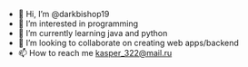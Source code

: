 - 👋 Hi, I’m @darkbishop19
- 👀 I’m interested in programming
- 🌱 I’m currently learning java and python
- 💞️ I’m looking to collaborate on creating web apps/backend
- 📫 How to reach me kasper_322@mail.ru

<!---
darkbishop19/darkbishop19 is a ✨ special ✨ repository because its `README.md` (this file) appears on your GitHub profile.
You can click the Preview link to take a look at your changes.
--->
